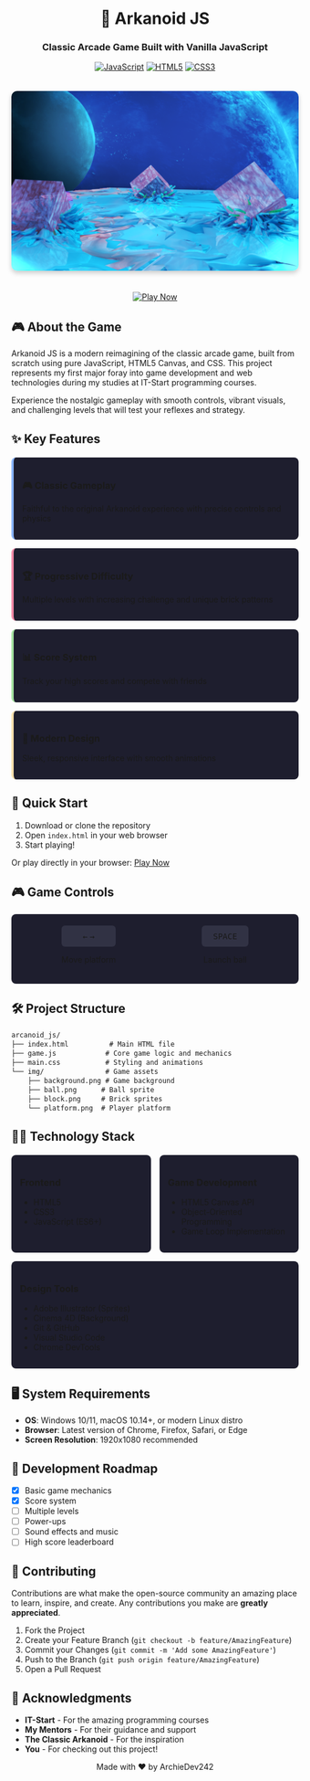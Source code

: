 <div align = "center">
  <h1>🚀 Arkanoid JS</h1>
  <h3>Classic Arcade Game Built with Vanilla JavaScript</h3>
  
  [![JavaScript](https://img.shields.io/badge/JavaScript-ES6%2B-yellow?style=for-the-badge&logo=javascript)](https://developer.mozilla.org/en-US/docs/Web/JavaScript)
  [![HTML5](https://img.shields.io/badge/HTML5-E34F26?style=for-the-badge&logo=html5&logoColor=white)](https://developer.mozilla.org/en-US/docs/Web/Guide/HTML/HTML5)
  [![CSS3](https://img.shields.io/badge/CSS3-1572B6?style=for-the-badge&logo=css3&logoColor=white)](https://developer.mozilla.org/en-US/docs/Web/CSS)

  <img src = "img/background.png" alt = "Game Preview" width = "800" style = "border-radius: 10px; margin: 20px 0; box-shadow: 0 4px 8px rgba(0,0,0,0.2);"/>
  
  [![Play Now](https://img.shields.io/badge/PLAY%20NOW-00BFFF?style=for-the-badge&logo=gamejolt&logoColor=white)](https://archiedev242.github.io/arcanoid_js/)
</div>

## 🎮 About the Game

Arkanoid JS is a modern reimagining of the classic arcade game, built from scratch using pure JavaScript, HTML5 Canvas, and CSS. This project represents my first major foray into game development and web technologies during my studies at IT-Start programming courses.

Experience the nostalgic gameplay with smooth controls, vibrant visuals, and challenging levels that will test your reflexes and strategy.

## ✨ Key Features

<div style = "display: grid; grid-template-columns: repeat(auto-fit, minmax(250px, 1fr)); gap: 15px; margin: 20px 0;">
  <div style = "background: #1e1e2e; padding: 15px; border-radius: 8px; border-left: 4px solid #89b4fa;">
    <h3>🎮 Classic Gameplay</h3>
    <p>Faithful to the original Arkanoid experience with precise controls and physics</p>
  </div>
  <div style = "background: #1e1e2e; padding: 15px; border-radius: 8px; border-left: 4px solid #f38ba8;">
    <h3>🏆 Progressive Difficulty</h3>
    <p>Multiple levels with increasing challenge and unique brick patterns</p>
  </div>
  <div style = "background: #1e1e2e; padding: 15px; border-radius: 8px; border-left: 4px solid #a6e3a1;">
    <h3>📊 Score System</h3>
    <p>Track your high scores and compete with friends</p>
  </div>
  <div style = "background: #1e1e2e; padding: 15px; border-radius: 8px; border-left: 4px solid #f9e2af;">
    <h3>🎨 Modern Design</h3>
    <p>Sleek, responsive interface with smooth animations</p>
  </div>
</div>

## 🚀 Quick Start

1. Download or clone the repository
2. Open `index.html` in your web browser
3. Start playing!

Or play directly in your browser: [Play Now](https://archiedev242.github.io/arcanoid_js/)

## 🎮 Game Controls

<div style = "background: #1e1e2e; padding: 20px; border-radius: 8px; margin: 15px 0;">
  <div style = "display: flex; justify-content: space-around; flex-wrap: wrap; gap: 15px;">
    <div style = "text-align: center;">
      <div style = "background: #313244; padding: 10px 20px; border-radius: 6px; margin-bottom: 8px;">
        <kbd>←</kbd> <kbd>→</kbd>
      </div>
      <p>Move platform</p>
    </div>
    <div style = "text-align: center;">
      <div style = "background: #313244; padding: 10px 20px; border-radius: 6px; margin-bottom: 8px;">
        <kbd>SPACE</kbd>
      </div>
      <p>Launch ball</p>
    </div>
  </div>
</div>

## 🛠️ Project Structure

```
arcanoid_js/
├── index.html          # Main HTML file
├── game.js            # Core game logic and mechanics
├── main.css           # Styling and animations
└── img/               # Game assets
    ├── background.png # Game background
    ├── ball.png      # Ball sprite
    ├── block.png     # Brick sprites
    └── platform.png  # Player platform
```

## 🧑‍💻 Technology Stack

<div style = "display: flex; flex-wrap: wrap; gap: 15px; margin: 20px 0;">
  <div style = "flex: 1; min-width: 200px; background: #1e1e2e; padding: 15px; border-radius: 8px;">
    <h3>Frontend</h3>
    <ul>
      <li>HTML5</li>
      <li>CSS3</li>
      <li>JavaScript (ES6+)</li>
    </ul>
  </div>
  <div style = "flex: 1; min-width: 200px; background: #1e1e2e; padding: 15px; border-radius: 8px;">
    <h3>Game Development</h3>
    <ul>
      <li>HTML5 Canvas API</li>
      <li>Object-Oriented Programming</li>
      <li>Game Loop Implementation</li>
    </ul>
  </div>
  <div style = "flex: 1; min-width: 200px; background: #1e1e2e; padding: 15px; border-radius: 8px;">
    <h3>Design Tools</h3>
    <ul>
      <li>Adobe Illustrator (Sprites)</li>
      <li>Cinema 4D (Background)</li>
      <li>Git & GitHub</li>
      <li>Visual Studio Code</li>
      <li>Chrome DevTools</li>
    </ul>
  </div>
</div>

## 🖥️ System Requirements

- **OS**: Windows 10/11, macOS 10.14+, or modern Linux distro
- **Browser**: Latest version of Chrome, Firefox, Safari, or Edge
- **Screen Resolution**: 1920x1080 recommended

## 🚧 Development Roadmap

- [x] Basic game mechanics
- [x] Score system
- [ ] Multiple levels
- [ ] Power-ups
- [ ] Sound effects and music
- [ ] High score leaderboard

## 🤝 Contributing

Contributions are what make the open-source community an amazing place to learn, inspire, and create. Any contributions you make are **greatly appreciated**.

1. Fork the Project
2. Create your Feature Branch (`git checkout -b feature/AmazingFeature`)
3. Commit your Changes (`git commit -m 'Add some AmazingFeature'`)
4. Push to the Branch (`git push origin feature/AmazingFeature`)
5. Open a Pull Request

## 🙏 Acknowledgments

- **IT-Start** - For the amazing programming courses
- **My Mentors** - For their guidance and support
- **The Classic Arkanoid** - For the inspiration
- **You** - For checking out this project!

<div align = "center">
  <p>Made with ❤️ by ArchieDev242</p>
</div>